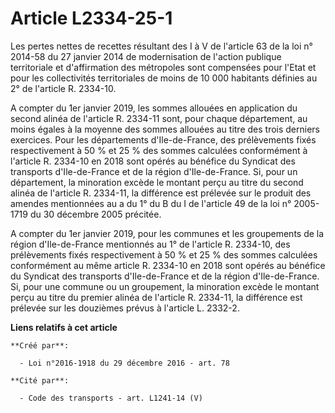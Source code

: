 # Article L2334-25-1

Les pertes nettes de recettes résultant des I à V de l'article 63 de la loi n° 2014-58 du 27 janvier 2014 de modernisation de
l'action publique territoriale et d'affirmation des métropoles sont compensées pour l'Etat et pour les collectivités
territoriales de moins de 10 000 habitants définies au 2° de l'article R. 2334-10. 

A compter du 1er janvier 2019, les sommes allouées en application du second alinéa de l'article R. 2334-11 sont, pour chaque
département, au moins égales à la moyenne des sommes allouées au titre des trois derniers exercices. Pour les départements
d'Ile-de-France, des prélèvements fixés respectivement à 50 % et 25 % des sommes calculées conformément à l'article R.
2334-10 en 2018 sont opérés au bénéfice du Syndicat des transports d'Ile-de-France et de la région d'Ile-de-France. Si, pour
un département, la minoration excède le montant perçu au titre du second alinéa de l'article R. 2334-11, la différence est
prélevée sur le produit des amendes mentionnées au a du 1° du B du I de l'article 49 de la loi n° 2005-1719 du 30 décembre
2005 précitée. 

A compter du 1er janvier 2019, pour les communes et les groupements de la région d'Ile-de-France mentionnés au 1° de
l'article R. 2334-10, des prélèvements fixés respectivement à 50 % et 25 % des sommes calculées conformément au même article
R. 2334-10 en 2018 sont opérés au bénéfice du Syndicat des transports d'Ile-de-France et de la région d'Ile-de-France. Si,
pour une commune ou un groupement, la minoration excède le montant perçu au titre du premier alinéa de l'article R. 2334-11,
la différence est prélevée sur les douzièmes prévus à l'article L. 2332-2.

**Liens relatifs à cet article**

	**Créé par**:

	  - Loi n°2016-1918 du 29 décembre 2016 - art. 78

	**Cité par**:

	  - Code des transports - art. L1241-14 (V)
